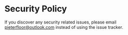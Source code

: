 # Security Policy

If you discover any security related issues, please email pieterfloor@outlook.com instead of using the issue tracker.
